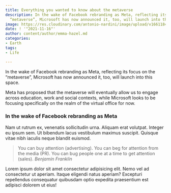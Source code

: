 ```yaml
---
title: Everything you wanted to know about the metaverse
description: In the wake of Facebook rebranding as Meta, reflecting its focus on the
  “metaverse”, Microsoft has now announced it, too, will launch into this space.
image: https://res.cloudinary.com/antonio-nardini/image/upload/v1661184887/vr_iavgze.webp
date: ! '"2021-11-16"'
author: content/author/emma-hazel.md
categories:
- Earth
tags:
- Life

---
```

In the wake of Facebook rebranding as Meta, reflecting its focus on the “metaverse”, Microsoft has now announced it, too, will launch into this space.

Meta has proposed that the metaverse will eventually allow us to engage across education, work and social contexts, while Microsoft looks to be focusing specifically on the realm of the virtual office for now.

### In the wake of Facebook rebranding as Meta
Nam ut rutrum ex, venenatis sollicitudin urna. Aliquam erat volutpat. Integer eu ipsum sem. Ut bibendum lacus vestibulum maximus suscipit. Quisque vitae nibh iaculis neque blandit euismod.

> You can buy attention (advertising). You can beg for attention from the media (PR). You can bug people one at a time to get attention (sales).
<cite>Benjamin Franklin</cite>

Lorem ipsum dolor sit amet consectetur adipisicing elit. Nemo vel ad consectetur ut aperiam. Itaque eligendi natus aperiam? Excepturi repellendus consequatur quibusdam optio expedita praesentium est adipisci dolorem ut eius!